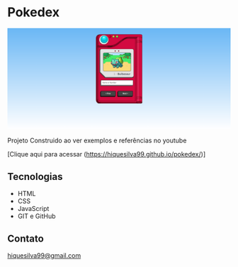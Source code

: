 # Pokedex

![preview](./.github/preview.png)

Projeto Construido ao ver exemplos e referências no youtube

[Clique aqui para acessar (https://hiquesilva99.github.io/pokedex/)]

##  Tecnologias
- HTML
- CSS
- JavaScript
- GIT e GitHub

## Contato

hiquesilva99@gmail.com